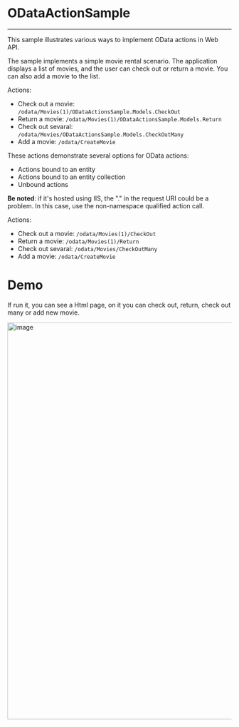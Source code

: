 # ODataActionSample
-------------------------

This sample illustrates various ways to implement OData actions in Web API.

The sample implements a simple movie rental scenario. The application displays a list of movies,
and the user can check out or return a movie. You can also add a movie to the list. 

Actions:

* Check out a movie:  `/odata/Movies(1)/ODataActionsSample.Models.CheckOut`
* Return a movie:     `/odata/Movies(1)/ODataActionsSample.Models.Return`
* Check out sevaral:  `/odata/Movies/ODataActionsSample.Models.CheckOutMany`
* Add a movie:        `/odata/CreateMovie`

These actions demonstrate several options for OData actions:

* Actions bound to an entity
* Actions bound to an entity collection
* Unbound actions

**Be noted**: if it's hosted using IIS, the "." in the request URI could be a problem. In this case, use the non-namespace qualified action call.

Actions:

* Check out a movie:  `/odata/Movies(1)/CheckOut`
* Return a movie:     `/odata/Movies(1)/Return`
* Check out sevaral:  `/odata/Movies/CheckOutMany`
* Add a movie:        `/odata/CreateMovie`

# Demo

If run it, you can see a Html page, on it you can check out, return, check out many or add new movie.

<img width="890" alt="image" src="https://user-images.githubusercontent.com/9426627/199660620-9d8b4bf8-2a14-49df-b3b0-6b8fb4fb7bf8.png">
